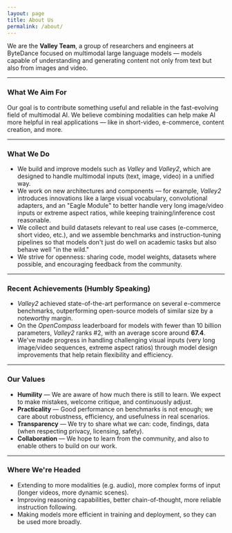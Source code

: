 ```yaml
---
layout: page
title: About Us
permalink: /about/
---
```


We are the **Valley Team**, a group of researchers and engineers at ByteDance focused on multimodal large language models — models capable of understanding and generating content not only from text but also from images and video.

---

### What We Aim For

Our goal is to contribute something useful and reliable in the fast-evolving field of multimodal AI. We believe combining modalities can help make AI more helpful in real applications — like in short-video, e-commerce, content creation, and more.

---

### What We Do

- We build and improve models such as *Valley* and *Valley2*, which are designed to handle multimodal inputs (text, image, video) in a unified way.
- We work on new architectures and components — for example, *Valley2* introduces innovations like a large visual vocabulary, convolutional adapters, and an "Eagle Module" to better handle very long image/video inputs or extreme aspect ratios, while keeping training/inference cost reasonable.
- We collect and build datasets relevant to real use cases (e-commerce, short video, etc.), and we assemble benchmarks and instruction-tuning pipelines so that models don't just do well on academic tasks but also behave well "in the wild."
- We strive for openness: sharing code, model weights, datasets where possible, and encouraging feedback from the community.

---

### Recent Achievements (Humbly Speaking)

- *Valley2* achieved state-of-the-art performance on several e-commerce benchmarks, outperforming open-source models of similar size by a noteworthy margin.
- On the *OpenCompass* leaderboard for models with fewer than 10 billion parameters, *Valley2* ranks #2, with an average score around **67.4**.
- We've made progress in handling challenging visual inputs (very long image/video sequences, extreme aspect ratios) through model design improvements that help retain flexibility and efficiency.

---

### Our Values

- **Humility** — We are aware of how much there is still to learn. We expect to make mistakes, welcome critique, and continuously adjust.
- **Practicality** — Good performance on benchmarks is not enough; we care about robustness, efficiency, and usefulness in real scenarios.
- **Transparency** — We try to share what we can: code, findings, data (when respecting privacy, licensing, safety).
- **Collaboration** — We hope to learn from the community, and also to enable others to build on our work.

---

### Where We're Headed

- Extending to more modalities (e.g. audio), more complex forms of input (longer videos, more dynamic scenes).
- Improving reasoning capabilities, better chain-of-thought, more reliable instruction following.
- Making models more efficient in training and deployment, so they can be used more broadly.